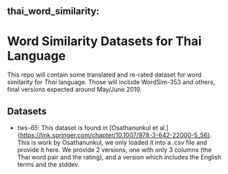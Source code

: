 ## thai_word_similarity: 
# Word Similarity Datasets for Thai Language

This repo will contain some translated and re-rated dataset for word similarity for *Thai* language.
Those will include WordSim-353 and others, final versions expected around May/June 2019.

## Datasets
* *tws-65*: This dataset is found in [Osathanunkul et al.]{https://link.springer.com/chapter/10.1007/978-3-642-22000-5_56}. 
    This is work by Osathanunkul, we only loaded it into a .csv file and provide it here. 
    We provide 2 versions, one with only 3 columns (the Thai word pair and the rating), and a version which includes
    the English terms and the stddev.

